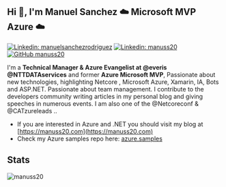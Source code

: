 ## Hi 👋, I'm **Manuel Sanchez**  ☁️ Microsoft MVP Azure ☁️

[![Linkedin: manuelsanchezrodriguez](https://img.shields.io/badge/-manuelsanchezrodriguez-blue?style=flat-square&logo=Linkedin&logoColor=white&link=https://www.linkedin.com/in/manuelsanchezrodriguez)](https://www.linkedin.com/in/manuelsanchezrodriguez/)
[![Linkedin: manuss20](https://img.shields.io/badge/-manuss20-blue?style=flat-square&logo=Twitter&logoColor=white&link=https://twitter.com/manuss20)](https://twitter.com/manuss20)
[![GitHub manuss20](https://img.shields.io/github/followers/manuss20?label=follow&style=social)](https://github.com/manuss20)

I'm a **Technical Manager & Azure Evangelist at @everis @NTTDATAservices** and former **Azure Microsoft MVP**, Passionate about new technologies, highlighting Netcore , Microsoft Azure, Xamarin, IA, Bots and ASP.NET. Passionate about team management. I contribute to the developers community writing articles in my personal blog and giving speeches in numerous events. I am also one of the @Netcoreconf & @CATzureleads ..

* If you are interested in Azure and .NET you should visit my blog at [https://manuss20.com](https://manuss20.com)
* Check my Azure samples repo here: [azure.samples](https://github.com/Manuss20/azure.samples)

## Stats
![manuss20](https://github-readme-stats.vercel.app/api?username=manuss20&count_private=true")